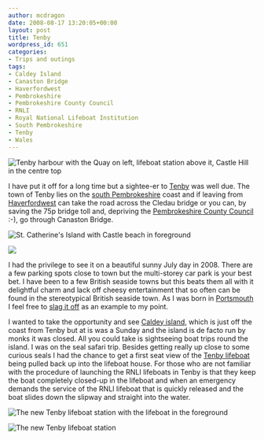 ```yaml
---
author: mcdragon
date: 2008-08-17 13:20:05+00:00
layout: post
title: Tenby
wordpress_id: 651
categories:
- Trips and outings
tags:
- Caldey Island
- Canaston Bridge
- Haverfordwest
- Pembrokeshire
- Pembrokeshire County Council
- RNLI
- Royal National Lifeboat Institution
- South Pembrokeshire
- Tenby
- Wales
---
```


![](https://img.mcdowell.si/2008/08/tenby_011-1.jpg "Tenby harbour with the Quay on left, lifeboat station above it, Castle Hill in the centre top")

I have put it off for a long time but a sightee-er to [Tenby](https://www.visittenby.co.uk/) was well due. The town of Tenby lies on the [south Pembrokeshire](https://en.wikipedia.org/wiki/South_Pembrokeshire) coast and if leaving from [Haverfordwest](https://en.wikipedia.org/wiki/Haverfordwest) can take the road across the Cledau bridge or you can, by saving the 75p bridge toll and, depriving the [Pembrokeshire County Council](https://en.wikipedia.org/wiki/Pembrokeshire_County_Council) :-), go through Canaston Bridge.

![St. Catherine's Island with Castle beach in foreground](https://img.mcdowell.si/2008/08/p72700281-1.jpg "St. Catherine's Island with Castle beach in foreground")

![](https://img.mcdowell.si/2008/08/p72700121-1.jpg)

I had the privilege to see it on a beautiful sunny July day in 2008. There are a few parking spots close to town but the multi-storey car park is your best bet. I have been to a few British seaside towns but this beats them all with it delightful charm and lack off cheesy entertainment that so often can be found in the stereotypical British seaside town. As I was born in [Portsmouth](https://en.wikipedia.org/wiki/Portsmouth) I feel free to [slag it off](https://flickr.com/photos/13073759@N04/2615767647) as an example to my point.

I wanted to take the opportunity and see [Caldey island](https://en.wikipedia.org/wiki/Caldey_Island), which is just off the coast from Tenby but at is was a Sunday and the island is de facto run by monks it was closed. All you could take is sightseeing boat trips round the island. I was on the seal safari trip. Besides getting really up close to some curious seals I had the chance to get a first seat view of the [Tenby lifeboat](https://en.wikipedia.org/wiki/Tenby_lifeboat) being pulled back up into the lifeboat house. For those who are not familiar with the procedure of launching the RNLI lifeboats in Tenby is that they keep the boat completely closed-up in the lifeboat and when an emergency demands the service of the RNLI lifeboat that is quickly released and the boat slides down the slipway and straight into the water.

![](https://img.mcdowell.si/2008/08/tenby_021-1.jpg "The new Tenby lifeboat station with the lifeboat in the foreground")

![The new Tenby lifeboat station](https://img.mcdowell.si/2008/08/p72700231-1.jpg "The new Tenby lifeboat station")
